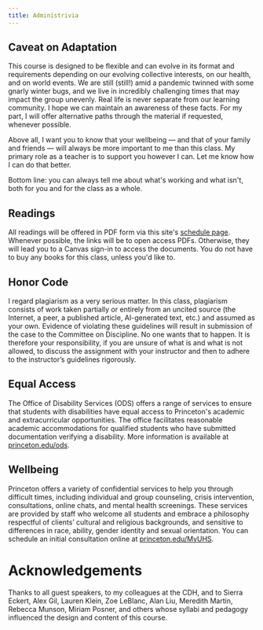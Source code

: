```yaml
---
title: Administrivia
---
```


## Caveat on Adaptation

This course is designed to be flexible and can evolve in its format and requirements depending on our evolving collective interests, on our health, and on world events. We are still (still!) amid a pandemic twinned with some gnarly winter bugs, and we live in incredibly challenging times that may impact the group unevenly. Real life is never separate from our learning community. I hope we can maintain an awareness of these facts. For my part, I will offer alternative paths through the material if requested, whenever possible.

Above all, I want you to know that your wellbeing — and that of your family and friends — will always be more important to me than this class. My primary role as a teacher is to support you however I can. Let me know how I can do that better.

Bottom line: you can always tell me about what's working and what isn't, both for you and for the class as a whole.

## Readings

All readings will be offered in PDF form via this site's [schedule page](/CDH507/schedule). Whenever possible, the links will be to open access PDFs. Otherwise, they will lead you to a Canvas sign-in to access the documents. You do not have to buy any books for this class, unless you'd like to.

## Honor Code

I regard plagiarism as a very serious matter. In this class, plagiarism consists of work taken partially or entirely from an uncited source (the Internet, a peer, a published article, AI-generated text, etc.) and assumed as your own. Evidence of violating these guidelines will result in submission of the case to the Committee on Discipline. No one wants that to happen. It is therefore your responsibility, if you are unsure of what is and what is not allowed, to discuss the assignment with your instructor and then to adhere to the instructor’s guidelines rigorously.

## Equal Access

The Office of Disability Services (ODS) offers a range of services to ensure that students with disabilities have equal access to Princeton's academic and extracurricular opportunities. The office facilitates reasonable academic accommodations for qualified students who have submitted documentation verifying a disability. More information is available at [princeton.edu/ods](https://www.princeton.edu/ods).

## Wellbeing

Princeton offers a variety of confidential services to help you through difficult times, including individual and group counseling, crisis intervention, consultations, online chats, and mental health screenings. These services are provided by staff who welcome all students and embrace a philosophy respectful of clients’ cultural and religious backgrounds, and sensitive to differences in race, ability, gender identity and sexual orientation. You can schedule an initial consultation online at [princeton.edu/MyUHS](https://princeton.edu/MyUHS).

# Acknowledgements

Thanks to all guest speakers, to my colleagues at the CDH, and to Sierra Eckert, Alex Gil, Lauren Klein, Zoe LeBlanc, Alan Liu, Meredith Martin, Rebecca Munson, Miriam Posner, and others whose syllabi and pedagogy influenced the design and content of this course.
